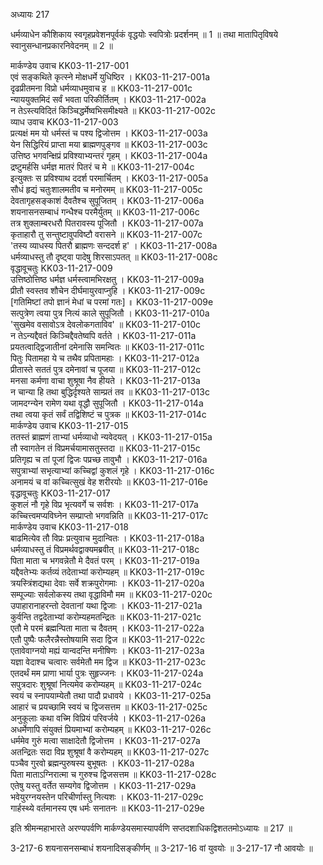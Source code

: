 अध्यायः 217

धर्मव्याधेन कौशिकाय स्वगृहप्रवेशनपूर्वकं वृद्धयोः स्वपित्रोः प्रदर्शनम् ॥ 1 ॥ तथा मातापितृविषये स्वानुसन्धानप्रकारनिवेदनम् ॥ 2 ॥

मार्कण्डेय उवाच 	KK03-11-217-001  
एवं सङ्कथिते कृत्स्ने मोक्षधर्मे युधिष्ठिर ।	KK03-11-217-001a  
दृढप्रीतमना विप्रो धर्मव्याधमुवाच ह ॥	KK03-11-217-001c  
न्याययुक्तमिदं सर्वं भवता परिकीर्तितम् ।	KK03-11-217-002a  
न तेऽस्त्यविदितं किञ्चिद्धर्मेष्वभिसमीक्ष्यते ॥	KK03-11-217-002c  
व्याध उवाच 	KK03-11-217-003  
प्रत्यक्षं मम यो धर्मस्तं च पश्य द्विजोत्तम ।	KK03-11-217-003a  
येन सिद्धिरियं प्राप्ता मया ब्राह्मणपुङ्गव ॥	KK03-11-217-003c  
उत्तिष्ठ भगवन्क्षिप्रं प्रविश्याभ्यन्तरं गृहम् ।	KK03-11-217-004a  
द्रष्टुमर्हसि धर्मज्ञ मातरं पितरं च मे ॥	KK03-11-217-004c  
इत्युक्तः स प्रविश्याथ ददर्श परमार्चितम् ।	KK03-11-217-005a  
सौधं हृद्यं चतुःशालमतीव च मनोरमम् ॥	KK03-11-217-005c  
देवतागृहसङ्काशं दैवतैश्च सुपूजितम् ।	KK03-11-217-006a  
शयनासनसम्बाधं गन्धैश्च परमैर्युतम् ॥	KK03-11-217-006c  
तत्र शुक्लाम्बरधरौ पितरावस्य पूजितौ ।	KK03-11-217-007a  
कृताहारौ तु सन्तुष्टावुपविष्टौ वरासने ॥	KK03-11-217-007c  
\'तस्य व्याधस्य पितरौ ब्राह्मणः सन्ददर्श ह\' ।	KK03-11-217-008a  
धर्मव्याधस्तु तौ दृष्ट्वा पादेषु शिरसाऽपतत् ॥	KK03-11-217-008c  
वृद्धावूचतुः 	KK03-11-217-009  
उत्तिष्ठोत्तिष्ठ धर्मज्ञ धर्मस्त्वामभिरक्षतु ।	KK03-11-217-009a  
प्रीतौ स्वस्तव शौचेन दीर्घमायुरवाप्नुहि ।	KK03-11-217-009c  
[गतिमिष्टां तपो ज्ञानं मेधां च परमां गतः] ॥	KK03-11-217-009e  
सत्पुत्रेण त्वया पुत्र नित्यं काले सुपूजितौ ।	KK03-11-217-010a  
\'सुखमेव वसावोऽत्र देवलोकगताविव\' ॥	KK03-11-217-010c  
न तेऽन्यद्दैवतं किञ्चिद्दैवतेष्वपि वर्तते ।	KK03-11-217-011a  
प्रयतत्वाद्द्विजातीनां दमेनासि समन्वितः ॥	KK03-11-217-011c  
पितुः पितामहा ये च तथैव प्रपितामहाः ।	KK03-11-217-012a  
प्रीतास्ते सततं पुत्र दमेनावां च पूजया ॥	KK03-11-217-012c  
मनसा कर्मणा वाचा शुश्रूषा नैव हीयते ।	KK03-11-217-013a  
न चान्या हि तथा बुद्धिर्दृश्यते साम्प्रतं तव ॥	KK03-11-217-013c  
जामदग्न्येन रामेण यथा वृद्धौ सुपूजितौ ।	KK03-11-217-014a  
तथा त्वया कृतं सर्वं तद्विशिष्टं च पुत्रक ॥	KK03-11-217-014c  
मार्कण्डेय उवाच 	KK03-11-217-015  
ततस्तं ब्राह्मणं ताभ्यां धर्मव्याधो न्यवेदयत् ।	KK03-11-217-015a  
तौ स्वागतेन तं विप्रमर्चयामासतुस्तदा ॥	KK03-11-217-015c  
प्रतिगृह्य च तां पूजां द्विजः पप्रच्छ तावुभौ ।	KK03-11-217-016a  
सपुत्राभ्यां सभृत्याभ्यां कच्चिद्वां कुशलं गृहे ।	KK03-11-217-016c  
अनामयं च वां कच्चित्सुखं वेह शरीरयोः ॥	KK03-11-217-016e  
वृद्धावूचतुः 	KK03-11-217-017  
कुशलं नौ गृहे विप्र भृत्यवर्गे च सर्वशः ।	KK03-11-217-017a  
कच्चित्त्वमप्यविघ्नेन सम्प्राप्तो भगवन्निति ॥	KK03-11-217-017c  
मार्कण्डेय उवाच 	KK03-11-217-018  
बाढमित्येव तौ विप्रः प्रत्युवाच मुदान्वितः ।	KK03-11-217-018a  
धर्मव्याधस्तु तं विप्रमर्थवद्वाक्यमब्रवीत् ॥	KK03-11-217-018c  
पिता माता च भगवन्नेतौ मे दैवतं परम् ।	KK03-11-217-019a  
यद्दैवतेभ्यः कर्तव्यं तदेताभ्यां करोम्यहम् ॥	KK03-11-217-019c  
त्रयस्त्रिंशद्यथा देवाः सर्वे शक्रपुरोगमाः ।	KK03-11-217-020a  
सम्पूज्याः सर्वलोकस्य तथा वृद्धाविमौ मम ॥	KK03-11-217-020c  
उपाहारानाहरन्तो देवतानां यथा द्विजाः ।	KK03-11-217-021a  
कुर्वन्ति तद्वदेताभ्यां करोम्यहमतन्द्रितः ॥	KK03-11-217-021c  
एतौ मे परमं ब्रह्मन्पिता माता च दैवतम् ।	KK03-11-217-022a  
एतौ पुष्पैः फलैरन्नैस्तोषयामि सदा द्विज ॥	KK03-11-217-022c  
एतावेवाग्नयो मह्यं यान्वदन्ति मनीषिणः ।	KK03-11-217-023a  
यज्ञा वेदाश्च चत्वारः सर्वमेतौ मम द्विज ॥	KK03-11-217-023c  
एतदर्थं मम प्राणा भार्या पुत्रः सुहृज्जनः ।	KK03-11-217-024a  
सपुत्रदारः शुश्रूषां नित्यमेव करोम्यहम् ॥	KK03-11-217-024c  
स्वयं च स्नापयाम्येतौ तथा पादौ प्रधावये ।	KK03-11-217-025a  
आहारं च प्रयच्छामि स्वयं च द्विजसत्तम ॥	KK03-11-217-025c  
अनुकूलाः कथा वच्मि विप्रियं परिवर्जये ।	KK03-11-217-026a  
अधर्मेणापि संयुक्तं प्रियमाभ्यां करोम्यहम् ॥	KK03-11-217-026c  
धर्ममेव गुरुं मत्वा साक्षादेतौ द्विजोत्तम ।	KK03-11-217-027a  
अतन्द्रितः सदा विप्र शुश्रूषां वै करोम्यहम् ॥	KK03-11-217-027c  
पञ्चैव गुरवो ब्रह्मन्पुरुषस्य बुभूषतः ।	KK03-11-217-028a  
पिता माताऽग्निरात्मा च गुरुश्च द्विजसत्तम ॥	KK03-11-217-028c  
एतेषु यस्तु वर्तेत सम्यगेव द्विजोत्तम ।	KK03-11-217-029a  
भवेयुरग्नयस्तेन परिचीर्णास्तु नित्यशः ।	KK03-11-217-029c  
गार्हस्थ्ये वर्तमानस्य एष धर्मः सनातनः ॥	KK03-11-217-029e  

इति श्रीमन्महाभारते अरण्यपर्वणि मार्कण्डेयसमास्यापर्वणि सप्तदशाधिकद्विशततमोऽध्यायः ॥ 217 ॥

3-217-6 शयनासनसम्बाधं शयनादिसङ्कीर्णम् ॥ 3-217-16 वां युवयोः ॥ 3-217-17 नौ आवयोः ॥
